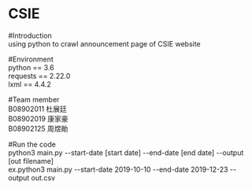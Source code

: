 # CSIE
#Introduction\
using python to crawl announcement page of CSIE website 

#Environment\
python == 3.6\
requests == 2.22.0\
lxml == 4.4.2

#Team member\
B08902011 杜展廷\
B08902019 康家豪\
B08902125 周煜勛

#Run the code\
python3 main.py --start-date [start date] --end-date [end date] --output [out filename]\
ex.python3 main.py --start-date 2019-10-10 --end-date 2019-12-23 --output out.csv 
